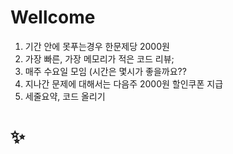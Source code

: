 <h1>Wellcome</h1>

1. 기간 안에 못푸는경우 한문제당 2000원 
2. 가장 빠른, 가장 메모리가 적은 코드 리뷰;
3. 매주 수요일 모임 (시간은 몇시가 좋을까요??
4. 지나간 문제에 대해서는 다음주 2000원 할인쿠폰 지급
5. 세줄요약, 코드 올리기



<h1>✨</h1>
